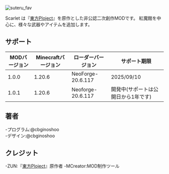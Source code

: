 ![suteru_fav](https://github.com/cbginoshoo/Scarlet/blob/data/Scarlet%20Logo.png)

Scarlet は『[東方Ploject](https://ja.wikipedia.org/wiki/%E6%9D%B1%E6%96%B9Project"東方Ploject")』を原作とした非公認二次創作MODです。
紅魔館を中心に、様々な武器やアイテムを追加します。


## サポート
| MODバージョン | Minecraftバージョン | ローダーバージョン | サポート期限 | 
----|----|----|----
| 1.0.0 | 1.20.6 | NeoForge-20.6.117 | 2025/09/10 |
| 1.0.1 | 1.20.6 | Neoforge-20.6.117 | 開発中(サポートは公開日から1年です) |


## 著者  
-プログラム:@cbginoshoo  
-デザイン:@cbginoshoo


## クレジット  
-ZUN:『[東方Ploject](https://ja.wikipedia.org/wiki/%E6%9D%B1%E6%96%B9Project"東方Ploject")』原作者  
-MCreator:MOD制作ツール

